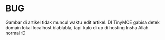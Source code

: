 # BUG
Gambar di artikel tidak muncul waktu edit artikel. DI TinyMCE gabisa detek domain lokal localhost blablabla, tapi kalo di up di hosting Insha Allah normal :D
